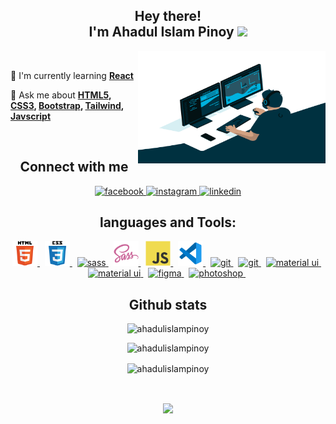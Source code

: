 <h2 align="center">
  Hey there!  <br/>  I'm Ahadul Islam Pinoy
  <img src="https://media.giphy.com/media/hvRJCLFzcasrR4ia7z/giphy.gif" width="32">
</h2>




<!-- <h3 align="center">
Focusing on learning Web Development.
  <p>&nbsp;</p>
</h3> -->

<img align="right" src="Images/code.gif" width="300" height="180" alt="GIF"/>

<p>&nbsp;</p>

📖 I'm currently learning **[React](https://reactjs.org/)**

💬 Ask me about **[HTML5](https://www.w3.org/html/), [CSS3](https://www.w3.org/Style/CSS/), [Bootstrap](https://getbootstrap.com/), [Tailwind](https://tailwindcss.com/), [Javscript](https://www.javascript.com/)**


<p>&nbsp;</p>




<h2 align="center"> 
Connect with me</h2>
 
<p align="center">
<a href="https://www.facebook.com/" target="_blank"> <img src='https://img.shields.io/badge/Facebook-1877F2?style=for-the-badge&logo=facebook&logoColor=white' alt='facebook' height='40'> </a>
<a href="https://www.instagram.com/" target="_blank"> <img src='https://img.shields.io/badge/Instagram-E4405F?style=for-the-badge&logo=instagram&logoColor=white' alt='instagram' height='37'> </a>
<a href="https://www.linkedin.com/in/" target="_blank"><img src='https://img.shields.io/badge/LinkedIn-0077B5?style=for-the-badge&logo=linkedin&logoColor=white' alt='linkedin' height='41'> </a> </br>
 </p>




<h2 align="center"> 
languages and Tools:</h2>
<p align="center">
<a href="https://www.w3.org/html/" target="_blank"> <img src="https://raw.githubusercontent.com/devicons/devicon/master/icons/html5/html5-original-wordmark.svg" alt="html5" width="40" height="40"/> </a> &nbsp;
<a href="https://www.w3schools.com/css/" target="_blank"> <img src="https://raw.githubusercontent.com/devicons/devicon/master/icons/css3/css3-original-wordmark.svg" alt="css3" width="40" height="40"/> </a> &nbsp;
<a href="https://getbootstrap.com/" target="_blank"> <img src="https://cdn.worldvectorlogo.com/logos/bootstrap-5-1.svg" alt="sass" width="40" height="40"/> </a> &nbsp;
<a href="https://sass-lang.com" target="_blank"> <img src="https://raw.githubusercontent.com/devicons/devicon/master/icons/sass/sass-original.svg" alt="sass" width="40" height="40"/> </a> &nbsp;
<a href="https://developer.mozilla.org/en-US/docs/Web/JavaScript" target="_blank"> <img src="https://raw.githubusercontent.com/devicons/devicon/master/icons/javascript/javascript-original.svg" alt="javascript" width="40" height="40"/> </a> &nbsp;
<a href="https://code.visualstudio.com/" target="_blank"> <img src="https://raw.githubusercontent.com/vscode-icons/vscode-icons/1120bad531c928642d2ee49942be079a9fb0519b/icons/file_type_vscode.svg" alt="vsode" width="40" height="40"/> </a> &nbsp;
<a href="https://git-scm.com/" target="_blank"> <img src="https://www.vectorlogo.zone/logos/git-scm/git-scm-icon.svg" alt="git" width="40" height="40"/> </a> &nbsp;
<a href="https://app.netlify.com/" target="_blank"> <img src="https://www.vectorlogo.zone/logos/netlify/netlify-icon.svg" alt="git" width="40" height="40"/> </a> &nbsp;
<a href="https://firebase.google.com/" target="_blank"> <img src="https://cdn.worldvectorlogo.com/logos/firebase-2.svg" alt="material ui" width="40" height="40"/> </a> &nbsp;
<a href="https://www.heroku.com/" target="_blank"> <img src="https://cdn.worldvectorlogo.com/logos/heroku-4.svg" alt="material ui" width="40" height="40"/> </a> &nbsp;
<a href="https://www.figma.com/" target="_blank"> <img src="https://www.vectorlogo.zone/logos/figma/figma-icon.svg" alt="figma" width="40" height="40"/> </a> &nbsp; 
<a href="https://www.photoshop.com/en" target="_blank"> <img src="https://cdn.worldvectorlogo.com/logos/photoshop-cc-4.svg" alt="photoshop" width="40" height="40"/> </a> &nbsp;
</p>





<h2 align="center"> 
Github stats</h2>
<p align="center"> <img width="500" src="https://github-readme-stats.vercel.app/api?username=ahadulislampinoy&hide_border=true&show_icons=true&theme=gotham&bg_color=011627" alt="ahadulislampinoy" /></p>
  <p align="center"><img width="500" src="https://github-readme-stats.vercel.app/api/top-langs/?username=ahadulislampinoy&theme=gotham&hide_langs_below=0&layout=compact&langs_count=20&hide_border=true&title_color=2aa889&bg_color=011627&text_color=99d1ce"  alt="ahadulislampinoy" /></p>
  <p align="center"><img width="500" align="center" src="http://github-readme-streak-stats.herokuapp.com?user=ahadulislampinoy&theme=gothamt&hide_border=true&fire=2aa889&ring=239079&sideNums=99d1ce&background=011627&sideLabels=A8FDF6&currStreakLabel=99d1ce&dates=599cab" alt="ahadulislampinoy" /></p>
  <p>&nbsp;</p>
<p align="center"><img width="1000" align="center" src="https://activity-graph.herokuapp.com/graph?username=ahadulislampinoy&theme=react-dark&hide_border=true&area=true&bg_color=0d1117" /></p>
